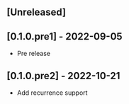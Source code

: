 ## [Unreleased]

## [0.1.0.pre1] - 2022-09-05

- Pre release

## [0.1.0.pre2] - 2022-10-21

- Add recurrence support
